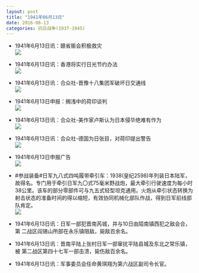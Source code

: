 ```yaml
---
layout: post
title: "1941年06月13日"
date: 2016-06-13
categories: 抗日战争(1937-1945)
---
```


<meta name="referrer" content="no-referrer" />

- 1941年6月13日讯：赣省赈会积极救灾 <br/><img src="https://ww2.sinaimg.cn/large/aca367d8jw1f4tzrfxfhhj20ao07575e.jpg" />

- 1941年6月13日讯：香港将实行日光节约办法 <br/><img src="https://ww4.sinaimg.cn/large/aca367d8jw1f4ty0uiyqzj20a5073wfh.jpg" />

- 1941年6月13日讯：合众社-晋豫十八集团军破坏日交通线 <br/><img src="https://ww3.sinaimg.cn/large/aca367d8jw1f4twatr2lxj20bz0bomz3.jpg" />

- 1941年6月13日申报：搁浅中的荷印谈判 <br/><img src="https://ww4.sinaimg.cn/large/aca367d8jw1f4tuk61s52j20qu0y11ea.jpg" />

- 1941年6月13日讯：合众社-美作家卢斯认为日本侵华绝难有作为 <br/><img src="https://ww2.sinaimg.cn/large/aca367d8jw1f4tpcv1a3fj204h0i4jtj.jpg" />

- 1941年6月13日讯：合众社-德国为日张目，对荷印提出警告 <br/><img src="https://ww3.sinaimg.cn/large/aca367d8jw1f4tgoqbs6ej206u0kegnb.jpg" />

- 1941年6月13日申报广告 <br/><img src="https://ww2.sinaimg.cn/large/aca367d8jw1f4teyd6tswj20kw0hh78a.jpg" />

- #参战装备#日军九八式四吨履带牵引车：1938(皇纪2598)年列装日本陆军，故得名。专门用于牵引日军九〇式75毫米野战炮，最大牵引行驶速度为每小时38公里。该车的部分零部件可与九五式轻型坦克通用。火炮从牵引状态转换为射击状态的准备时间的得以缩短，有效协同机械化部队作战，得到日军前线部队肯定。 <br/><img src="https://ww4.sinaimg.cn/large/aca367d8jw1f4td7c3s3mj20go10wdot.jpg" />

- 1941年6月13日讯：日军一部犯晋南芮城，并与10日由陌南镇西犯之敌会合，第 二战区阎锡山所部在永乐镇阻敌，毙敌百余名。 

- 1941年6月13日讯：晋南平陆上张村日军一部窜扰平陆县城及东北之常乐镇，被 第二战区第四十七军一部击溃，毙伤敌百余名。 

- 1941年6月13日讯：军事委员会任命黄琪翔为第六战区副司令长官。 

